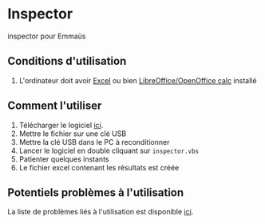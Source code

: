 # Inspector
inspector pour Emmaüs

## Conditions d'utilisation
1. L'ordinateur doit avoir [Excel](https://www.microsoft.com/fr-fr/microsoft-365/excel) ou bien [LibreOffice/OpenOffice calc](https://fr.libreoffice.org/discover/calc/) installé

## Comment l'utiliser
1. Télécharger le logiciel [ici](https://raw.githubusercontent.com/emmausConnect/inspector/main/inspector.vbs).
2. Mettre le fichier sur une clé USB
3. Mettre la clé USB dans le PC à reconditionner
4. Lancer le logiciel en double cliquant sur ```inspector.vbs```
5. Patienter quelques instants
6. Le fichier excel contenant les résultats est créée

## Potentiels problèmes à l'utilisation
La liste de problèmes liés à l'utilisation est disponible [ici](../../issues).
